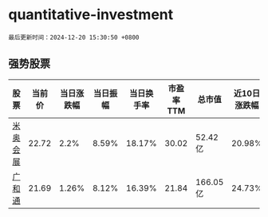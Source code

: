 # quantitative-investment

`最后更新时间：2024-12-20 15:30:50 +0800`

## 强势股票

|股票|当前价|当日涨跌幅|当日振幅|当日换手率|市盈率TTM|总市值|近10日涨跌幅|
|----|----|----|----|----|----|----|----|
|[米奥会展](https://xueqiu.com/S/SZ300795)|22.72|2.2%|8.59%|18.17%|30.02|52.42亿|20.98%|
|[广和通](https://xueqiu.com/S/SZ300638)|21.69|1.26%|8.12%|16.39%|21.84|166.05亿|24.73%|

